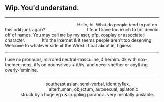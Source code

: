 ## Wip. You'd understand.
---


⠀⠀⠀⠀⠀⠀⠀⠀⠀⠀⠀⠀⠀⠀⠀⠀⠀⠀⠀⠀⠀⠀⠀Hello, hi. What do people tend to put on this odd junk again?⠀⠀⠀⠀⠀⠀
⠀⠀⠀⠀⠀⠀⠀I fear I have too much to too devoid off of names. You may call me by my user, pfp, cosplay or associated character.
⠀⠀⠀⠀⠀It's the internet & it seems people aren't too deserving. Welcome to whatever side of the Wired I float about in, I guess.
</p>

---

I use no pronouns, mirrored neutral-masculine, & he/him. Ok with non-themed neos, iffy on nounselves + it/its, and never she/her or anything overly-feminine.

---

⠀⠀⠀⠀⠀⠀⠀⠀⠀⠀⠀⠀⠀southeast asian, semi-verbal, identityflux,
⠀⠀⠀⠀⠀⠀⠀⠀⠀⠀⠀⠀⠀⠀alterhuman, objectum, autosexual, aplatonic
⠀⠀⠀⠀⠀struck by a huge ego & crippling paranoia. very mentally unstable.
<!--
**UnopenedEmail/UnopenedEmail** is a ✨ _special_ ✨ repository because its `README.md` (this file) appears on your GitHub profile.

Here are some ideas to get you started:

- 🔭 I’m currently working on ...
- 🌱 I’m currently learning ...
- 👯 I’m looking to collaborate on ...
- 🤔 I’m looking for help with ...
- 💬 Ask me about ...
- 📫 How to reach me: ...
- 😄 Pronouns: ...
- ⚡ Fun fact: ...
-->
